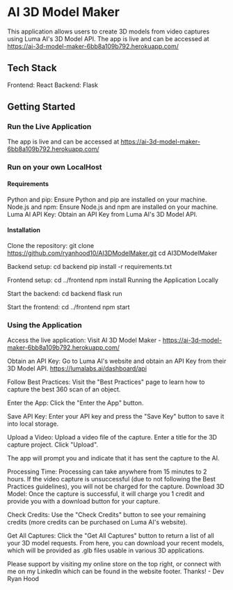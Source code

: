 # AI 3D Model Maker
This application allows users to create 3D models from video captures using Luma AI's 3D Model API. The app is live and can be accessed at https://ai-3d-model-maker-6bb8a109b792.herokuapp.com/

## Tech Stack
Frontend: React
Backend: Flask

## Getting Started
### Run the Live Application
The app is live and can be accessed at https://ai-3d-model-maker-6bb8a109b792.herokuapp.com/

### Run on your own LocalHost
#### Requirements
Python and pip: Ensure Python and pip are installed on your machine.
Node.js and npm: Ensure Node.js and npm are installed on your machine.
Luma AI API Key: Obtain an API Key from Luma AI's 3D Model API.

#### Installation
Clone the repository:
git clone https://github.com/ryanhood10/AI3DModelMaker.git
cd AI3DModelMaker

Backend setup:
cd backend
pip install -r requirements.txt

Frontend setup:
cd ../frontend
npm install
Running the Application Locally

Start the backend:
cd backend
flask run

Start the frontend:
cd ../frontend
npm start


### Using the Application
Access the live application: Visit AI 3D Model Maker - https://ai-3d-model-maker-6bb8a109b792.herokuapp.com/ 

Obtain an API Key:
Go to Luma AI's website and obtain an API Key from their 3D Model API. https://lumalabs.ai/dashboard/api

Follow Best Practices:
Visit the "Best Practices" page to learn how to capture the best 360 scan of an object.

Enter the App: 
Click the "Enter the App" button.

Save API Key: 
Enter your API key and press the "Save Key" button to save it into local storage.

Upload a Video:
Upload a video file of the capture.
Enter a title for the 3D capture project.
Click "Upload".

The app will prompt you and indicate that it has sent the capture to the AI.

Processing Time:
Processing can take anywhere from 15 minutes to 2 hours. If the video capture is unsuccessful (due to not following the Best Practices guidelines), you will not be charged for the capture.
Download 3D Model: Once the capture is successful, it will charge you 1 credit and provide you with a download button for your capture.

Check Credits:
Use the "Check Credits" button to see your remaining credits (more credits can be purchased on Luma AI's website).

Get All Captures: 
Click the "Get All Captures" button to return a list of all your 3D model requests. From here, you can download your recent models, which will be provided as .glb files usable in various 3D applications.




Please support by visiting my online store on the top right, or connect with me on my LinkedIn which can be found in the website footer. Thanks! - Dev Ryan Hood

